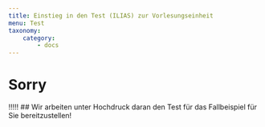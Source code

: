 ```yaml
---
title: Einstieg in den Test (ILIAS) zur Vorlesungseinheit
menu: Test
taxonomy:
    category:
        - docs
---
```

<!--
Der Online-Test dient dazu das in der Vorlesung erarbeitete Wissen kurz abzufragen. Ein Test umfasst i.d.R. 20 Fragen und ist in 20 Minuten zu bearbeiten. Am Ende haben Sie die Möglichkeit, sich anzuschauen, ob Sie richtig oder falsch geantwortet haben. Der Test ist Bestandteil des Leistungsnachweises für Ihr Modulzertifikat.
[center]
<a href="https://ilias.opengeoedu.de" markdown="1" target="_blank">
![](/images/test.png?resize=200,200)
</a>
[/center]
-->


# Sorry
!!!!! ## Wir arbeiten unter Hochdruck daran den Test für das Fallbeispiel für Sie bereitzustellen!

